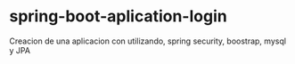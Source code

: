 # spring-boot-aplication-login
Creacion de una aplicacion con utilizando, spring security, boostrap, mysql y JPA
